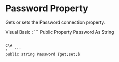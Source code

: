 <!-- loio3c13abc36c5f1014b1fbd9e7985c4f6d -->

# Password Property

Gets or sets the Password connection property.



Visual Basic
:   ```
Public Property Password As String
```

C\#
:   ```
public string Password {get;set;}
```

